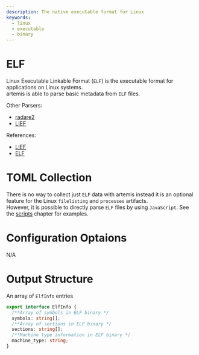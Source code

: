 ```yaml
---
description: The native executable format for Linux
keywords:
  - linux
  - executable
  - binary
---
```


# ELF

Linux Executable Linkable Format (`ELF`) is the executable format for
applications on Linux systems.\
artemis is able to parse basic metadata from `ELF` files.

Other Parsers:

- [radare2](https://rada.re/n/)
- [LIEF](https://lief-project.github.io/)

References:

- [LIEF](https://lief-project.github.io/)
- [ELF](https://en.wikipedia.org/wiki/Executable_and_Linkable_Format)

# TOML Collection

There is no way to collect just `ELF` data with artemis instead it is an
optional feature for the Linux `filelisting` and `processes` artifacts.\
However, it is possible to directly parse `ELF` files by using `JavaScript`. See
the [scripts](../../Intro/Scripting/scripts.md) chapter for examples.

# Configuration Optaions

N/A

# Output Structure

An array of `ElfInfo` entries

```typescript
export interface ElfInfo {
  /**Array of symbols in ELF binary */
  symbols: string[];
  /**Array of sections in ELF binary */
  sections: string[];
  /**Machine type information in ELF binary */
  machine_type: string;
}
```
